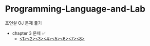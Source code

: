 # Programming-Language-and-Lab

프언실 OJ 문제 풀기

+ chapter 3 문제 ✅️
  + [<1>](https://github.com/hoeyoon/Programming-Language-and-Lab/blob/master/chapter%203/N1.py)[<2>](https://github.com/hoeyoon/Programming-Language-and-Lab/blob/master/chapter%203/N2.py)[<3>](https://github.com/hoeyoon/Programming-Language-and-Lab/blob/master/chapter%203/N3.py)[<4>](https://github.com/hoeyoon/Programming-Language-and-Lab/blob/master/chapter%203/N4.py)[<5>](https://github.com/hoeyoon/Programming-Language-and-Lab/blob/master/chapter%203/N5.py)[<6>](https://github.com/hoeyoon/Programming-Language-and-Lab/blob/master/chapter%203/N6.py)[<7>](https://github.com/hoeyoon/Programming-Language-and-Lab/blob/master/chapter%203/N7.py)[<8>](https://github.com/hoeyoon/Programming-Language-and-Lab/blob/master/chapter%203/N8.py)
